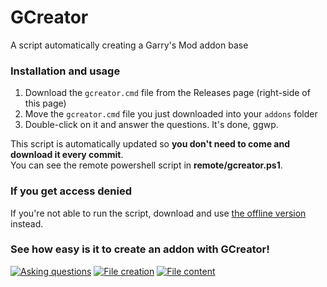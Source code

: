 # GCreator
A script automatically creating a Garry's Mod addon base

### Installation and usage
1. Download the ``gcreator.cmd`` file from the Releases page (right-side of this page)
2. Move the ``gcreator.cmd`` file you just downloaded into your ``addons`` folder
3. Double-click on it and answer the questions. It's done, ggwp.

This script is automatically updated so **you don't need to come and download it every commit**.  
You can see the remote powershell script in **remote/gcreator.ps1**.

### If you get access denied
If you're not able to run the script, download and use [the offline version](https://raw.githubusercontent.com/wasied/gcreator/main/remote/gcreator.ps1) instead.

### See how easy is it to create an addon with GCreator!
[![Asking questions](https://i.gyazo.com/a329820235fe11bbec325873e8901a1a.gif)](https://gyazo.com/a329820235fe11bbec325873e8901a1a)
[![File creation](https://i.gyazo.com/f30033c6c63ce83bd6e28dbc44262271.gif)](https://gyazo.com/f30033c6c63ce83bd6e28dbc44262271)
[![File content](https://i.gyazo.com/acfb632f2c87161e2390b46e064fc2fc.gif)](https://gyazo.com/acfb632f2c87161e2390b46e064fc2fc)
